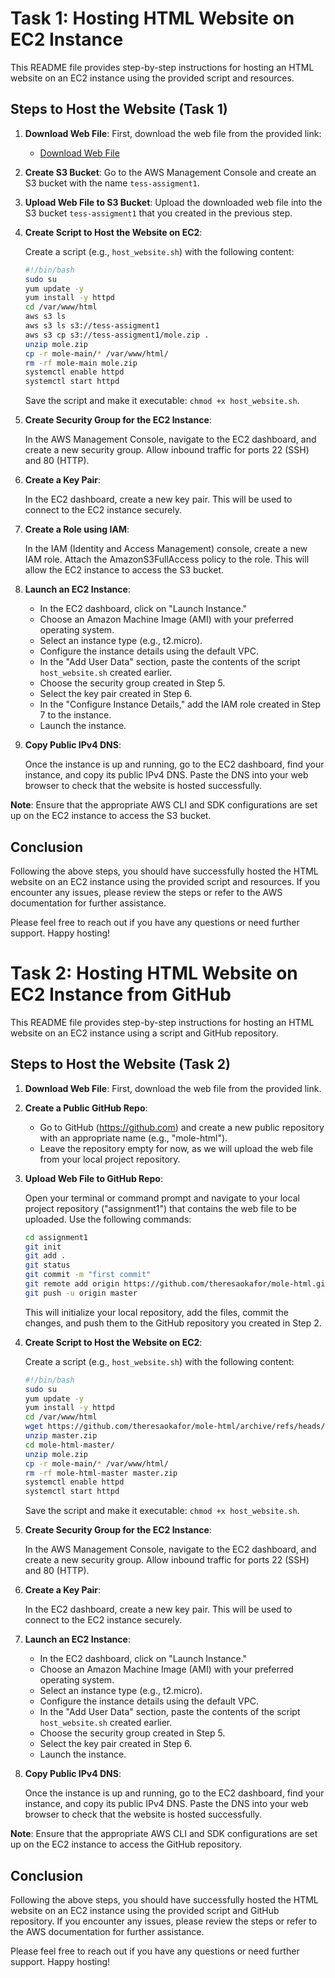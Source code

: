 # Task 1: Hosting HTML Website on EC2 Instance

This README file provides step-by-step instructions for hosting an HTML website on an EC2 instance using the provided script and resources.

## Steps to Host the Website (Task 1)

1. **Download Web File**: First, download the web file from the provided link:
   - [Download Web File](https://drive.google.com/file/d/15ql0ixVoZ0nILDAXYrodPpTKiHZRpK7U/view?usp=sharing)

2. **Create S3 Bucket**: Go to the AWS Management Console and create an S3 bucket with the name `tess-assigment1`.

3. **Upload Web File to S3 Bucket**: Upload the downloaded web file into the S3 bucket `tess-assigment1` that you created in the previous step.

4. **Create Script to Host the Website on EC2**:

   Create a script (e.g., `host_website.sh`) with the following content:

   ```bash
   #!/bin/bash
   sudo su
   yum update -y
   yum install -y httpd
   cd /var/www/html
   aws s3 ls
   aws s3 ls s3://tess-assigment1
   aws s3 cp s3://tess-assigment1/mole.zip .
   unzip mole.zip
   cp -r mole-main/* /var/www/html/
   rm -rf mole-main mole.zip
   systemctl enable httpd
   systemctl start httpd
   ```

   Save the script and make it executable: `chmod +x host_website.sh`.

5. **Create Security Group for the EC2 Instance**:

   In the AWS Management Console, navigate to the EC2 dashboard, and create a new security group. Allow inbound traffic for ports 22 (SSH) and 80 (HTTP).

6. **Create a Key Pair**:

   In the EC2 dashboard, create a new key pair. This will be used to connect to the EC2 instance securely.

7. **Create a Role using IAM**:

   In the IAM (Identity and Access Management) console, create a new IAM role. Attach the AmazonS3FullAccess policy to the role. This will allow the EC2 instance to access the S3 bucket.

8. **Launch an EC2 Instance**:

   - In the EC2 dashboard, click on "Launch Instance."
   - Choose an Amazon Machine Image (AMI) with your preferred operating system.
   - Select an instance type (e.g., t2.micro).
   - Configure the instance details using the default VPC.
   - In the "Add User Data" section, paste the contents of the script `host_website.sh` created earlier.
   - Choose the security group created in Step 5.
   - Select the key pair created in Step 6.
   - In the "Configure Instance Details," add the IAM role created in Step 7 to the instance.
   - Launch the instance.

9. **Copy Public IPv4 DNS**:

   Once the instance is up and running, go to the EC2 dashboard, find your instance, and copy its public IPv4 DNS. Paste the DNS into your web browser to check that the website is hosted successfully.

**Note**: Ensure that the appropriate AWS CLI and SDK configurations are set up on the EC2 instance to access the S3 bucket.

## Conclusion

Following the above steps, you should have successfully hosted the HTML website on an EC2 instance using the provided script and resources. If you encounter any issues, please review the steps or refer to the AWS documentation for further assistance.

Please feel free to reach out if you have any questions or need further support. Happy hosting!




# Task 2: Hosting HTML Website on EC2 Instance from GitHub

This README file provides step-by-step instructions for hosting an HTML website on an EC2 instance using a script and GitHub repository.

## Steps to Host the Website (Task 2)

1. **Download Web File**: First, download the web file from the provided link.

2. **Create a Public GitHub Repo**:

   - Go to GitHub (https://github.com) and create a new public repository with an appropriate name (e.g., "mole-html").
   - Leave the repository empty for now, as we will upload the web file from your local project repository.

3. **Upload Web File to GitHub Repo**:

   Open your terminal or command prompt and navigate to your local project repository ("assignment1") that contains the web file to be uploaded. Use the following commands:

   ```bash
   cd assignment1
   git init
   git add .
   git status
   git commit -m "first commit"
   git remote add origin https://github.com/theresaokafor/mole-html.git
   git push -u origin master
   ```

   This will initialize your local repository, add the files, commit the changes, and push them to the GitHub repository you created in Step 2.

4. **Create Script to Host the Website on EC2**:

   Create a script (e.g., `host_website.sh`) with the following content:

   ```bash
   #!/bin/bash
   sudo su
   yum update -y
   yum install -y httpd
   cd /var/www/html
   wget https://github.com/theresaokafor/mole-html/archive/refs/heads/master.zip
   unzip master.zip
   cd mole-html-master/
   unzip mole.zip
   cp -r mole-main/* /var/www/html/
   rm -rf mole-html-master master.zip
   systemctl enable httpd
   systemctl start httpd
   ```

   Save the script and make it executable: `chmod +x host_website.sh`.

5. **Create Security Group for the EC2 Instance**:

   In the AWS Management Console, navigate to the EC2 dashboard, and create a new security group. Allow inbound traffic for ports 22 (SSH) and 80 (HTTP).

6. **Create a Key Pair**:

   In the EC2 dashboard, create a new key pair. This will be used to connect to the EC2 instance securely.

7. **Launch an EC2 Instance**:

   - In the EC2 dashboard, click on "Launch Instance."
   - Choose an Amazon Machine Image (AMI) with your preferred operating system.
   - Select an instance type (e.g., t2.micro).
   - Configure the instance details using the default VPC.
   - In the "Add User Data" section, paste the contents of the script `host_website.sh` created earlier.
   - Choose the security group created in Step 5.
   - Select the key pair created in Step 6.
   - Launch the instance.

8. **Copy Public IPv4 DNS**:

   Once the instance is up and running, go to the EC2 dashboard, find your instance, and copy its public IPv4 DNS. Paste the DNS into your web browser to check that the website is hosted successfully.

**Note**: Ensure that the appropriate AWS CLI and SDK configurations are set up on the EC2 instance to access the GitHub repository.

## Conclusion

Following the above steps, you should have successfully hosted the HTML website on an EC2 instance using the provided script and GitHub repository. If you encounter any issues, please review the steps or refer to the AWS documentation for further assistance.

Please feel free to reach out if you have any questions or need further support. Happy hosting!
